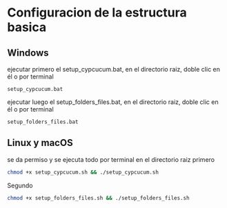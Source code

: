 # Configuracion de la estructura basica

## Windows

ejecutar primero el setup_cypcucum.bat, en el directorio raiz, doble clic en él o por terminal

```batch
setup_cypcucum.bat
```

ejecutar luego el setup_folders_files.bat, en el directorio raiz, doble clic en él o por terminal

```batch
setup_folders_files.bat
```

## Linux y macOS

se da permiso y se ejecuta todo por terminal en el directorio raiz
primero

```bash
chmod +x setup_cypcucum.sh && ./setup_cypcucum.sh
```

Segundo

```bash
chmod +x setup_folders_files.sh && ./setup_folders_files.sh
```
